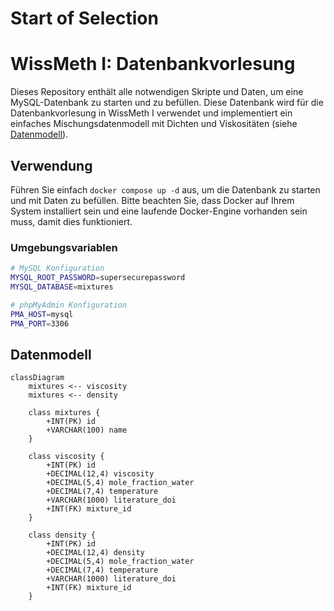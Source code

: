 # Start of Selection
# WissMeth I: Datenbankvorlesung

Dieses Repository enthält alle notwendigen Skripte und Daten, um eine MySQL-Datenbank zu starten und zu befüllen. Diese Datenbank wird für die Datenbankvorlesung in WissMeth I verwendet und implementiert ein einfaches Mischungsdatenmodell mit Dichten und Viskositäten (siehe [Datenmodell](#datenmodell)).

## Verwendung

Führen Sie einfach `docker compose up -d` aus, um die Datenbank zu starten und mit Daten zu befüllen. Bitte beachten Sie, dass Docker auf Ihrem System installiert sein und eine laufende Docker-Engine vorhanden sein muss, damit dies funktioniert.

### Umgebungsvariablen

```bash
# MySQL Konfiguration
MYSQL_ROOT_PASSWORD=supersecurepassword
MYSQL_DATABASE=mixtures

# phpMyAdmin Konfiguration
PMA_HOST=mysql
PMA_PORT=3306
```

## Datenmodell

```mermaid
classDiagram
    mixtures <-- viscosity
    mixtures <-- density

    class mixtures {
        +INT(PK) id
        +VARCHAR(100) name
    }

    class viscosity {
        +INT(PK) id
        +DECIMAL(12,4) viscosity
        +DECIMAL(5,4) mole_fraction_water
        +DECIMAL(7,4) temperature
        +VARCHAR(1000) literature_doi
        +INT(FK) mixture_id
    }

    class density {
        +INT(PK) id
        +DECIMAL(12,4) density
        +DECIMAL(5,4) mole_fraction_water
        +DECIMAL(7,4) temperature
        +VARCHAR(1000) literature_doi
        +INT(FK) mixture_id
    }
```
